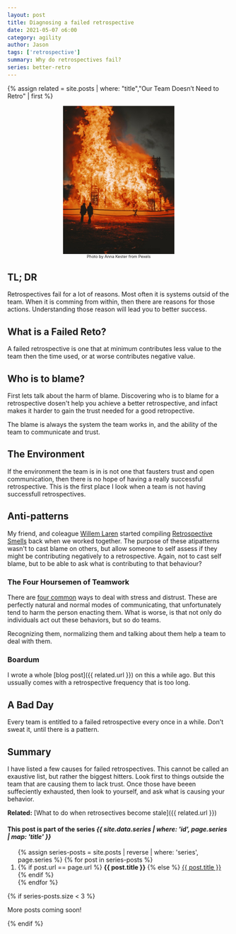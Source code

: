 ```yaml
---
layout: post
title: Diagnosing a failed retrospective
date: 2021-05-07 o6:00
category: agility
author: Jason
tags: ['retrospective']
summary: Why do retrospectives fail?
series: better-retro
---
```

{% assign related = site.posts | where: "title","Our Team Doesn’t Need to Retro" | first %}

<div style="display: flex; align-items: center; justify-content: center;">
    <img src="../../assets/img/posts/pexels-anna-kester-5352942.jpg" alt="Friends hanging out laughing" style="width: 50%">
</div>
<div style="display: flex; align-items: center; justify-content: center;">
    <div style="font-size: xx-small">Photo by Anna Kester from Pexels</div>
</div>

## TL; DR

Retrospectives fail for a lot of reasons. Most often it is systems outsid of the team. When it is comming from within, then there are reasons for those actions. Understanding those reason will lead you to better success.

## What is a Failed Reto?

A failed retrospective is one that at minimum contributes less value to the team then the time used, or at worse contributes negative value.

## Who is to blame?

First lets talk about the harm of blame. Discovering who is to blame for a retrospective dosen't help you achieve a better retrospective, and infact makes it harder to gain the trust needed for a good retropective.

The blame is always the system the team works in, and the ability of the team to communicate and trust.

## The Environment

If the environment the team is in is not one that fausters trust and open communication, then there is no hope of having a really successful retrospective. This is the first place I look when a team is not having successfull retrospectives.

## Anti-patterns

My friend, and coleague [Willem Laren](https://twitter.com/techgreatness) started compiling [Retrospective Smells](https://github.com/willemlarsen/retrospective-smells) back when we worked together. The purpose of these atipatterns wasn't to cast blame on others, but allow someone to self assess if they might be contributing negatively to a retrospective. Again, not to cast self blame, but to be able to ask what is contributing to that behaviour?

### The Four Hoursemen of Teamwork

There are [four common](https://www.thriveinc.com/post/the-four-horsemen) ways to deal with stress and distrust. These are perfectly natural and normal modes of communicating, that unfortunately tend to harm the person enacting them. What is worse, is that not only do individuals act out these behaviors, but so do teams.

Recognizing them, normalizing them and talking about them help a team to deal with them.

### Boardum

I wrote a whole [blog post]({{ related.url }}) on this a while ago. But this ussually comes with a retrospective frequency that is too long.

## A Bad Day

Every team is entitled to a failed retrospective every once in a while. Don't sweat it, until there is a pattern.

## Summary

I have listed a few causes for failed retrospectives. This cannot be called an exaustive list, but rather the biggest hitters. Look first to things outside the team that are causing them to lack trust. Once those have beeen suffeciently exhausted, then look to yourself, and ask what is causing your behavior.


**Related:** [What to do when retrosectives become stale]({{ related.url }})

<aside class="series">
  <h4>This post is part of the series <em>{{ site.data.series | where: 'id', page.series | map: 'title' }}</em></h4>
  <ol>
    {% assign series-posts = site.posts | reverse | where: 'series', page.series %}
    {% for post in series-posts %}
    <li>
      {% if post.url == page.url %}
      <strong>{{ post.title }}</strong>
      {% else %}
      <a href="{{ site.baseurl }}{{ post.url }}">{{ post.title }}</a>
      {% endif %}
    </li>
    {% endfor %}
  </ol>
  {% if series-posts.size < 3 %}
  <p>More posts coming soon!</p>
  {% endif %}
</aside>